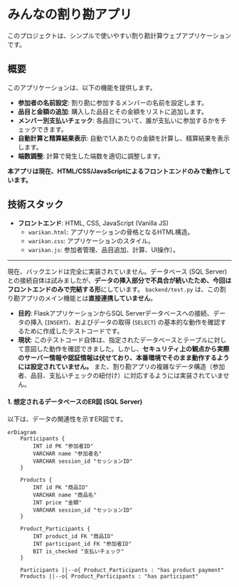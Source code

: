 # みんなの割り勘アプリ

このプロジェクトは、シンプルで使いやすい割り勘計算ウェブアプリケーションです。

## 概要

このアプリケーションは、以下の機能を提供します。

* **参加者の名前設定**: 割り勘に参加するメンバーの名前を設定します。
* **品目と金額の追加**: 購入した品目とその金額をリストに追加します。
* **メンバー別支払いチェック**: 各品目について、誰が支払いに参加するかをチェックできます。
* **自動計算と精算結果表示**: 自動で1人あたりの金額を計算し、精算結果を表示します。
* **端数調整**: 計算で発生した端数を適切に調整します。

**本アプリは現在、HTML/CSS/JavaScriptによるフロントエンドのみで動作しています。** 

## 技術スタック

* **フロントエンド**: HTML, CSS, JavaScript (Vanilla JS)
    * `warikan.html`: アプリケーションの骨格となるHTML構造。
    * `warikan.css`: アプリケーションのスタイル。
    * `warikan.js`: 参加者管理、品目追加、計算、UI操作）。

---
現在、バックエンドは完全に実装されていません。データベース (SQL Server) との接続自体は試みましたが、**データの挿入部分で不具合が続いたため、今回はフロントエンドのみで完結する形**にしています。
 `backend/test.py` は、この割り勘アプリのメイン機能とは**直接連携していません**。
* **目的**: FlaskアプリケーションからSQL Serverデータベースへの接続、データの挿入 (`INSERT`)、およびデータの取得 (`SELECT`) の基本的な動作を確認するために作成したテストコードです。
* **現状**: このテストコード自体は、指定されたデータベースとテーブルに対して意図した動作を確認できました。しかし、**セキュリティ上の観点から実際のサーバー情報や認証情報は伏せており、本番環境でそのまま動作するようには設定されていません。** また、割り勘アプリの複雑なデータ構造（参加者、品目、支払いチェックの紐付け）に対応するようには実装されていません。

#### 1. 想定されるデータベースのER図 (SQL Server)

以下は、データの関連性を示すER図です。

```mermaid
erDiagram
    Participants {
        INT id PK "参加者ID"
        VARCHAR name "参加者名"
        VARCHAR session_id "セッションID"
    }

    Products {
        INT id PK "商品ID"
        VARCHAR name "商品名"
        INT price "金額"
        VARCHAR session_id "セッションID"
    }

    Product_Participants {
        INT product_id FK "商品ID"
        INT participant_id FK "参加者ID"
        BIT is_checked "支払いチェック"
    }

    Participants ||--o{ Product_Participants : "has product payment"
    Products ||--o{ Product_Participants : "has participant"
